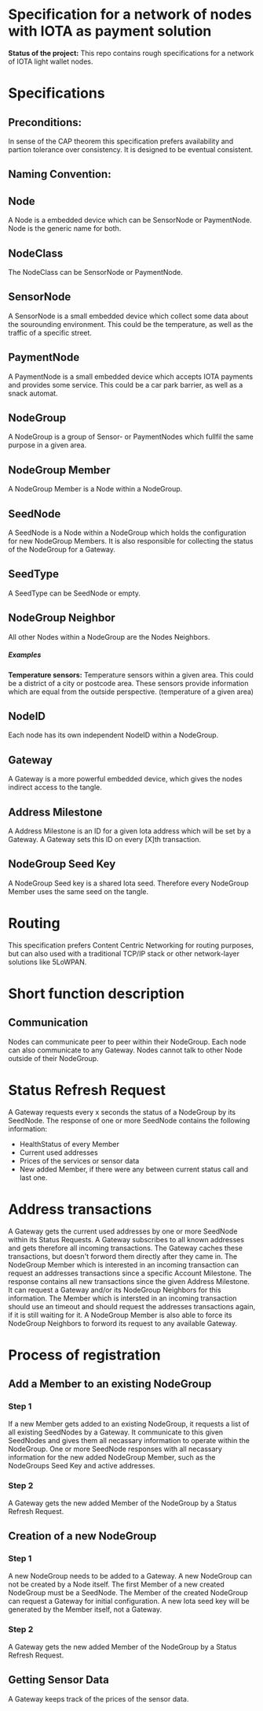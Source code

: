# Specification for a network of nodes with IOTA as payment solution

**Status of the project:** This repo contains rough specifications for a network of IOTA light wallet nodes.

# Specifications

## Preconditions:

In sense of the CAP theorem this specification prefers availability and partion tolerance over consistency. It is designed to be eventual consistent.

## Naming Convention:

## Node

A Node is a embedded device which can be SensorNode or PaymentNode. Node is the generic name for both.

## NodeClass

The NodeClass can be SensorNode or PaymentNode.

## SensorNode

A SensorNode is a small embedded device which collect some data about the sourounding environment. This could be the temperature, as well as the traffic of a specific street.

## PaymentNode

A PaymentNode is a small embedded device which accepts IOTA payments and provides some service. This could be a car park barrier, as well as a snack automat.

## NodeGroup

A NodeGroup is a group of Sensor- or PaymentNodes which fullfil the same purpose in a given area.

## NodeGroup Member

A NodeGroup Member is a Node within a NodeGroup.

## SeedNode

A SeedNode is a Node within a NodeGroup which holds the configuration for new NodeGroup Members. It is also responsible for collecting the status of the NodeGroup for a Gateway.

## SeedType

A SeedType can be SeedNode or empty.

## NodeGroup Neighbor

All other Nodes within a NodeGroup are the Nodes Neighbors.

##### Examples

**Temperature sensors:** Temperature sensors within a given area. This could be a district of a city or postcode area. These sensors provide information which are equal from the outside perspective. (temperature of a given area)

## NodeID

Each node has its own independent NodeID within a NodeGroup.

## Gateway

A Gateway is a more powerful embedded device, which gives the nodes indirect access to the tangle.


## Address Milestone

A Address Milestone is an ID for a given Iota address which will be set by a Gateway. A Gateway sets this ID on every [X]th transaction.

## NodeGroup Seed Key

A NodeGroup Seed key is a shared Iota seed. Therefore every NodeGroup Member uses the same seed on the tangle.

# Routing

This specification prefers Content Centric Networking for routing purposes, but can also used with a traditional TCP/IP stack or other network-layer solutions like 5LoWPAN.

# Short function description

## Communication

Nodes can communicate peer to peer within their NodeGroup. Each node can also communicate to any Gateway. Nodes cannot talk to other Node outside of their NodeGroup.


# Status Refresh Request
A Gateway requests every x seconds the status of a NodeGroup by its SeedNode. The response of one or more SeedNode contains the following information:
- HealthStatus of every Member
- Current used addresses
- Prices of the services or sensor data
- New added Member, if there were any between current status call and last one.


# Address transactions
A Gateway gets the current used addresses by one or more SeedNode within its Status Requests. A Gateway subscribes to all known addresses and gets therefore all incoming transactions. The Gateway caches these transactions, but doesn't forword them directly after they came in. The NodeGroup Member which is interested in an incoming transaction can request an addresses transactions since a specific Account Milestone. The response contains all new transactions since the given Address Milestone. It can request a Gateway and/or its NodeGroup Neighbors for this information. The Member which is intersted in an incoming transaction should use an timeout and should request the addresses transactions again, if it is still waiting for it. A NodeGroup Member is also able to force its NodeGroup Neighbors to forword its request to any available Gateway.

# Process of registration

## Add a Member to an existing NodeGroup

### Step 1
If a new Member gets added to an existing NodeGroup, it requests a list of all existing SeedNodes by a Gateway. It communicate to this given SeedNodes and gives them all necassary information to operate within the NodeGroup. One or more SeedNode responses with all necassary information for the new added NodeGroup Member, such as the NodeGroups Seed Key and active addresses.

### Step 2
A Gateway gets the new added Member of the NodeGroup by a Status Refresh Request.

## Creation of a new NodeGroup

### Step 1
A new NodeGroup needs to be added to a Gateway. A new NodeGroup can not be created by a Node itself. The first Member of a new created NodeGroup must be a SeedNode. The Member of the created NodeGroup can request a Gateway for initial configuration. A new Iota seed key will be generated by the Member itself, not a Gateway.

### Step 2
A Gateway gets the new added Member of the NodeGroup by a Status Refresh Request.

## Getting Sensor Data
A Gateway keeps track of the prices of the sensor data.

